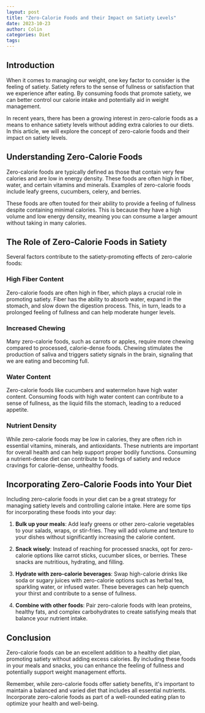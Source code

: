 ```yaml
---
layout: post
title: "Zero-Calorie Foods and their Impact on Satiety Levels"
date: 2023-10-23
author: Colin
categories: Diet
tags: 
---
```


## Introduction

When it comes to managing our weight, one key factor to consider is the feeling of satiety. Satiety refers to the sense of fullness or satisfaction that we experience after eating. By consuming foods that promote satiety, we can better control our calorie intake and potentially aid in weight management.

In recent years, there has been a growing interest in zero-calorie foods as a means to enhance satiety levels without adding extra calories to our diets. In this article, we will explore the concept of zero-calorie foods and their impact on satiety levels.

## Understanding Zero-Calorie Foods

Zero-calorie foods are typically defined as those that contain very few calories and are low in energy density. These foods are often high in fiber, water, and certain vitamins and minerals. Examples of zero-calorie foods include leafy greens, cucumbers, celery, and berries.

These foods are often touted for their ability to provide a feeling of fullness despite containing minimal calories. This is because they have a high volume and low energy density, meaning you can consume a larger amount without taking in many calories.

## The Role of Zero-Calorie Foods in Satiety

Several factors contribute to the satiety-promoting effects of zero-calorie foods:

### High Fiber Content

Zero-calorie foods are often high in fiber, which plays a crucial role in promoting satiety. Fiber has the ability to absorb water, expand in the stomach, and slow down the digestion process. This, in turn, leads to a prolonged feeling of fullness and can help moderate hunger levels.

### Increased Chewing

Many zero-calorie foods, such as carrots or apples, require more chewing compared to processed, calorie-dense foods. Chewing stimulates the production of saliva and triggers satiety signals in the brain, signaling that we are eating and becoming full.

### Water Content

Zero-calorie foods like cucumbers and watermelon have high water content. Consuming foods with high water content can contribute to a sense of fullness, as the liquid fills the stomach, leading to a reduced appetite.

### Nutrient Density

While zero-calorie foods may be low in calories, they are often rich in essential vitamins, minerals, and antioxidants. These nutrients are important for overall health and can help support proper bodily functions. Consuming a nutrient-dense diet can contribute to feelings of satiety and reduce cravings for calorie-dense, unhealthy foods.

## Incorporating Zero-Calorie Foods into Your Diet

Including zero-calorie foods in your diet can be a great strategy for managing satiety levels and controlling calorie intake. Here are some tips for incorporating these foods into your day:

1. **Bulk up your meals**: Add leafy greens or other zero-calorie vegetables to your salads, wraps, or stir-fries. They will add volume and texture to your dishes without significantly increasing the calorie content.

2. **Snack wisely**: Instead of reaching for processed snacks, opt for zero-calorie options like carrot sticks, cucumber slices, or berries. These snacks are nutritious, hydrating, and filling.

3. **Hydrate with zero-calorie beverages**: Swap high-calorie drinks like soda or sugary juices with zero-calorie options such as herbal tea, sparkling water, or infused water. These beverages can help quench your thirst and contribute to a sense of fullness.

4. **Combine with other foods**: Pair zero-calorie foods with lean proteins, healthy fats, and complex carbohydrates to create satisfying meals that balance your nutrient intake.

## Conclusion

Zero-calorie foods can be an excellent addition to a healthy diet plan, promoting satiety without adding excess calories. By including these foods in your meals and snacks, you can enhance the feeling of fullness and potentially support weight management efforts.

Remember, while zero-calorie foods offer satiety benefits, it's important to maintain a balanced and varied diet that includes all essential nutrients. Incorporate zero-calorie foods as part of a well-rounded eating plan to optimize your health and well-being.